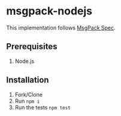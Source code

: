 # msgpack-nodejs

This implementation follows [MsgPack Spec](https://github.com/msgpack/msgpack/blob/master/spec.md).

## Prerequisites

1. Node.js

## Installation

1. Fork/Clone
2. Run `npm i`
3. Run the tests `npm test`